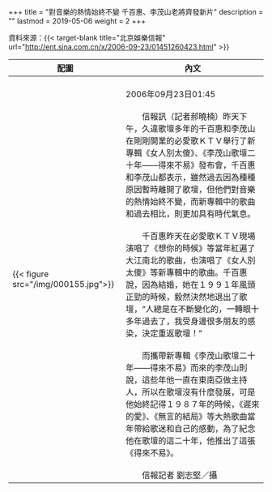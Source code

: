 +++
title = "對音樂的熱情始終不變 千百惠、李茂山老將齊發新片"
description = ""
lastmod = 2019-05-06
weight = 2
+++

資料來源：{{< target-blank title="北京娛樂信報" url="http://ent.sina.com.cn/x/2006-09-23/01451260423.html" >}}

配圖  | 內文 
--------------|-------
{{< figure src="/img/000155.jpg">}}|<br>2006年09月23日01:45<br><br>　　信報訊（記者郝曉楠）昨天下午，久違歌壇多年的千百惠和李茂山在剛剛開業的必愛歌ＫＴＶ舉行了新專輯《女人別太傻》、《李茂山歌壇二十年——得來不易》發布會，千百惠和李茂山都表示，雖然過去因為種種原因暫時離開了歌壇，但他們對音樂的熱情始終不變，而新專輯中的歌曲和過去相比，則更加具有時代氣息。<br><br>　　千百惠昨天在必愛歌ＫＴＶ現場演唱了《想你的時候》等當年紅遍了大江南北的歌曲，也演唱了《女人別太傻》等新專輯中的歌曲。千百惠說，因為結婚，她在１９９１年風頭正勁的時候，毅然決然地退出了歌壇，“人總是在不斷變化的，一轉眼十多年過去了，我受身邊很多朋友的感染，決定重返歌壇！”<br><br>　　而攜帶新專輯《李茂山歌壇二十年——得來不易》而來的李茂山則說，這些年他一直在東南亞做主持人，所以在歌壇沒有什麼發展，可是他始終記得１９８７年的時候，《遲來的愛》、《無言的結局》等大熱歌曲當年帶給歌迷和自己的感動，為了紀念他在歌壇的這二十年，他推出了這張《得來不易》。<br><br>　　信報記者 劉志堅／攝
